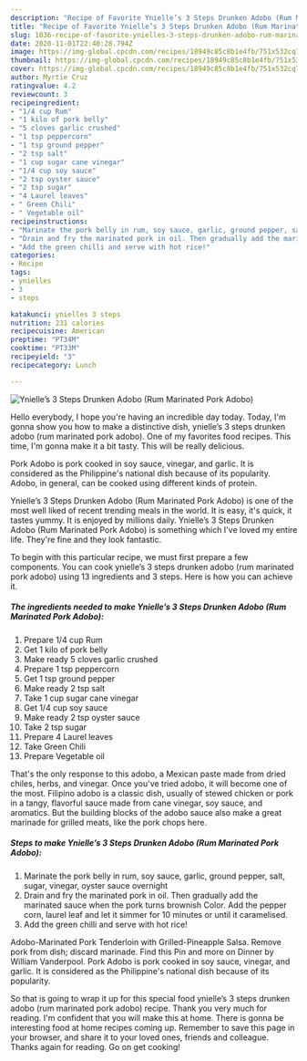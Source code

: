 ```yaml
---
description: "Recipe of Favorite Ynielle’s 3 Steps Drunken Adobo (Rum Marinated Pork Adobo)"
title: "Recipe of Favorite Ynielle’s 3 Steps Drunken Adobo (Rum Marinated Pork Adobo)"
slug: 1036-recipe-of-favorite-ynielles-3-steps-drunken-adobo-rum-marinated-pork-adobo
date: 2020-11-01T22:40:28.794Z
image: https://img-global.cpcdn.com/recipes/18949c85c8b1e4fb/751x532cq70/ynielles-3-steps-drunken-adobo-rum-marinated-pork-adobo-recipe-main-photo.jpg
thumbnail: https://img-global.cpcdn.com/recipes/18949c85c8b1e4fb/751x532cq70/ynielles-3-steps-drunken-adobo-rum-marinated-pork-adobo-recipe-main-photo.jpg
cover: https://img-global.cpcdn.com/recipes/18949c85c8b1e4fb/751x532cq70/ynielles-3-steps-drunken-adobo-rum-marinated-pork-adobo-recipe-main-photo.jpg
author: Myrtie Cruz
ratingvalue: 4.2
reviewcount: 3
recipeingredient:
- "1/4 cup Rum"
- "1 kilo of pork belly"
- "5 cloves garlic crushed"
- "1 tsp peppercorn"
- "1 tsp ground pepper"
- "2 tsp salt"
- "1 cup sugar cane vinegar"
- "1/4 cup soy sauce"
- "2 tsp oyster sauce"
- "2 tsp sugar"
- "4 Laurel leaves"
- " Green Chili"
- " Vegetable oil"
recipeinstructions:
- "Marinate the pork belly in rum, soy sauce, garlic, ground pepper, salt, sugar, vinegar, oyster sauce overnight"
- "Drain and fry the marinated pork in oil. Then gradually add the marinated sauce when the pork turns brownish Color. Add the pepper corn, laurel leaf and let it simmer for 10 minutes or until it caramelised."
- "Add the green chilli and serve with hot rice!"
categories:
- Recipe
tags:
- ynielles
- 3
- steps

katakunci: ynielles 3 steps 
nutrition: 231 calories
recipecuisine: American
preptime: "PT34M"
cooktime: "PT33M"
recipeyield: "3"
recipecategory: Lunch

---
```



![Ynielle’s 3 Steps Drunken Adobo (Rum Marinated Pork Adobo)](https://img-global.cpcdn.com/recipes/18949c85c8b1e4fb/751x532cq70/ynielles-3-steps-drunken-adobo-rum-marinated-pork-adobo-recipe-main-photo.jpg)

Hello everybody, I hope you're having an incredible day today. Today, I'm gonna show you how to make a distinctive dish, ynielle’s 3 steps drunken adobo (rum marinated pork adobo). One of my favorites food recipes. This time, I'm gonna make it a bit tasty. This will be really delicious.

Pork Adobo is pork cooked in soy sauce, vinegar, and garlic. It is considered as the Philippine&#39;s national dish because of its popularity. Adobo, in general, can be cooked using different kinds of protein.

Ynielle’s 3 Steps Drunken Adobo (Rum Marinated Pork Adobo) is one of the most well liked of recent trending meals in the world. It is easy, it's quick, it tastes yummy. It is enjoyed by millions daily. Ynielle’s 3 Steps Drunken Adobo (Rum Marinated Pork Adobo) is something which I've loved my entire life. They're fine and they look fantastic.


To begin with this particular recipe, we must first prepare a few components. You can cook ynielle’s 3 steps drunken adobo (rum marinated pork adobo) using 13 ingredients and 3 steps. Here is how you can achieve it.

<!--inarticleads1-->

##### The ingredients needed to make Ynielle’s 3 Steps Drunken Adobo (Rum Marinated Pork Adobo):

1. Prepare 1/4 cup Rum
1. Get 1 kilo of pork belly
1. Make ready 5 cloves garlic crushed
1. Prepare 1 tsp peppercorn
1. Get 1 tsp ground pepper
1. Make ready 2 tsp salt
1. Take 1 cup sugar cane vinegar
1. Get 1/4 cup soy sauce
1. Make ready 2 tsp oyster sauce
1. Take 2 tsp sugar
1. Prepare 4 Laurel leaves
1. Take  Green Chili
1. Prepare  Vegetable oil


That&#39;s the only response to this adobo, a Mexican paste made from dried chiles, herbs, and vinegar. Once you&#39;ve tried adobo, it will become one of the most. Filipino adobo is a classic dish, usually of stewed chicken or pork in a tangy, flavorful sauce made from cane vinegar, soy sauce, and aromatics. But the building blocks of the adobo sauce also make a great marinade for grilled meats, like the pork chops here. 

<!--inarticleads2-->

##### Steps to make Ynielle’s 3 Steps Drunken Adobo (Rum Marinated Pork Adobo):

1. Marinate the pork belly in rum, soy sauce, garlic, ground pepper, salt, sugar, vinegar, oyster sauce overnight
1. Drain and fry the marinated pork in oil. Then gradually add the marinated sauce when the pork turns brownish Color. Add the pepper corn, laurel leaf and let it simmer for 10 minutes or until it caramelised.
1. Add the green chilli and serve with hot rice!


Adobo-Marinated Pork Tenderloin with Grilled-Pineapple Salsa. Remove pork from dish; discard marinade. Find this Pin and more on Dinner by William Vanderpool. Pork Adobo is pork cooked in soy sauce, vinegar, and garlic. It is considered as the Philippine&#39;s national dish because of its popularity. 

So that is going to wrap it up for this special food ynielle’s 3 steps drunken adobo (rum marinated pork adobo) recipe. Thank you very much for reading. I'm confident that you will make this at home. There is gonna be interesting food at home recipes coming up. Remember to save this page in your browser, and share it to your loved ones, friends and colleague. Thanks again for reading. Go on get cooking!
